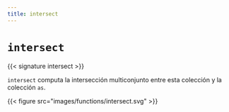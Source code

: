 ```yaml
---
title: intersect
---
```


# `intersect`

{{< signature intersect >}}

`intersect` computa la intersección multiconjunto entre esta colección y la colección `as`.

{{< figure src="images/functions/intersect.svg" >}}
